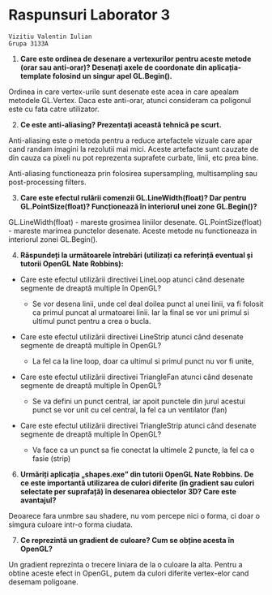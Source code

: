 # Raspunsuri Laborator 3
```
Vizitiu Valentin Iulian
Grupa 3133A
```


1. **Care este ordinea de desenare a vertexurilor pentru aceste metode
(orar sau anti-orar)? Desenați axele de coordonate din aplicația-
template folosind un singur apel GL.Begin().**
   
Ordinea in care vertex-urile sunt desenate este acea in care apealam metodele GL.Vertex.
Daca este anti-orar, atunci consideram ca poligonul este cu fata catre utilizator.

2. **Ce este anti-aliasing? Prezentați această tehnică pe scurt.**

Anti-aliasing este o metoda pentru a reduce artefactele vizuale care apar cand randam imagini la rezolutii mai 
mici. Aceste artefacte sunt cauzate de din cauza ca pixeli nu pot reprezenta suprafete curbate, linii, etc prea bine.

Anti-aliasing functioneaza prin folosirea supersampling, multisampling sau post-processing filters.

3. **Care este efectul rulării comenzii GL.LineWidth(float)? Dar pentru
GL.PointSize(float)? Funcționează în interiorul unei zone
GL.Begin()?**

GL.LineWidth(float) - mareste grosimea liniilor desenate.
GL.PointSize(float) - mareste marimea punctelor desenate.
Aceste metode nu functioneaza in interiorul zonei GL.Begin().

4. **Răspundeți la următoarele întrebări (utilizați ca referință eventual și
tutorii OpenGL Nate Robbins):**

- Care este efectul utilizării directivei LineLoop atunci când
desenate segmente de dreaptă multiple în OpenGL?
  - Se vor desena linii, unde cel deal doilea punct al unei linii, va fi folosit ca primul puncat al urmatoarei linii.
Iar la final se vor uni primul si ultimul punct pentru a crea o bucla.

- Care este efectul utilizării directivei LineStrip atunci când
desenate segmente de dreaptă multiple în OpenGL?
  - La fel ca la line loop, doar ca ultimul si primul punct nu vor fi unite,

- Care este efectul utilizării directivei TriangleFan atunci când
desenate segmente de dreaptă multiple în OpenGL?
     - Se va defini un punct central, iar apoit punctele din jurul acestui punct se vor unit cu cel central, la fel ca un ventilator (fan)

- Care este efectul utilizării directivei TriangleStrip atunci când
desenate segmente de dreaptă multiple în OpenGL?
    - Va face ca un punct sa fie conectat la ultimele 2 puncte, la fel ca o fasie (strip)

6. **Urmăriți aplicația „shapes.exe” din tutorii OpenGL Nate Robbins.
De ce este importantă utilizarea de culori diferite (în gradient sau
culori selectate per suprafață) în desenarea obiectelor 3D? Care este
avantajul?**

Deoarece fara unmbre sau shadere, nu vom percepe nici o forma, ci doar o simgura culoare intr-o forma ciudata.

7. **Ce reprezintă un gradient de culoare? Cum se obține acesta în
OpenGL?**

Un gradient reprezinta o trecere liniara de la o culoare la alta. 
Pentru a obtine aceste efect in OpenGL, putem da culori diferite vertex-elor cand desemam poligoane.

